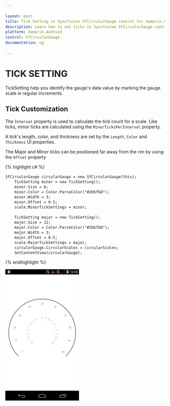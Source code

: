 ```yaml
---

layout: post
title: Tick Setting in Syncfusion SfCircularGauge control for Xamarin.Android 
description: Learn how to set ticks in Syncfusion SfCircularGauge control
platform: Xamarin.Android
control: SfCircularGauge
documentation: ug

---
```


# TICK SETTING

TickSetting help you identify the gauge's data value by marking the gauge scale in regular increments.

## Tick Customization  

The `Interval` property is used to calculate the tick count for a scale. Like ticks, minor ticks are calculated using the `MinorTicksPerInterval` property.

A tick's length, color, and thickness are set by the `Length`, `Color` and    `Thickness` UI properties.

The Major and Minor ticks can be positioned far away from the rim by using the `Offset` property


{% highlight c# %}

    SfCircularGauge circularGauge = new SfCircularGauge(this);  
        TickSetting minor = new TickSetting();
        minor.Size = 6;
        minor.Color = Color.ParseColor("#2bbfb8");
        minor.Width = 3;
        minor.Offset = 0.5;
        scale.MinorTickSettings = minor;
    	
        TickSetting major = new TickSetting();
        major.Size = 12;
        major.Color = Color.ParseColor("#2bbfb8");
        major.Width = 3;
        major.Offset = 0.5;
        scale.MajorTickSettings = major;
        circularGauge.CircularScales = circularScales;
        SetContentView(circularGauge);

{% endhighlight %}

![](tick-setting_images/tick-setting_img1.png)